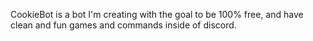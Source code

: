 CookieBot is a bot I'm creating with the goal to be 100% free, and have clean and fun games and commands inside of discord.  
